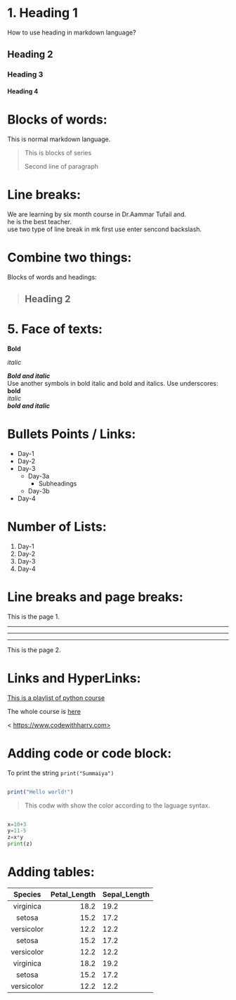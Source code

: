 # 1. Heading 1
How to use heading in markdown language?
## Heading 2
### Heading 3
#### Heading 4


# Blocks of words:
This is normal markdown language.
> This is blocks of series
>
> Second line of paragraph

# Line breaks:
We are learning by six month course in Dr.Aammar Tufail
and.\
he is the best teacher.\
use two type of line break in mk first use enter sencond backslash.

# Combine two things:
Blocks of words and headings:
> ## Heading 2
# 5. Face of texts:
**Bold** 

*italic* 

***Bold and italic***\
Use another symbols in bold italic and bold and italics.
Use underscores:\
__bold__\
_italic_\
___bold and italic___

# Bullets Points / Links:
- Day-1
- Day-2
- Day-3
    - Day-3a
        - Subheadings
    - Day-3b
- Day-4

# Number of Lists:
1. Day-1
2. Day-2
3. Day-3
1. Day-4

# Line breaks and page breaks:
This is the page 1.

---
___
***

This is the page 2.
# Links and HyperLinks:
[This is a playlist of python course](https://www.codewithharry.com)

The whole course is [here](https://www.codewithharry.com)

< https://www.codewithharry.com>

# Adding code or code block:
To print the string `print("Summaiya")`
```javascript

print("Hello world!")

```
> This codw with show the color according to the laguage syntax. 

```python

x=10+3
y=11-5
z=x*y
print(z)
```
# Adding tables:
| Species | Petal_Length | Sepal_Length |
|:-----:|-----:|:----|
|virginica|18.2|19.2|
|setosa|15.2|17.2|
|versicolor|12.2|12.2|
|setosa|15.2|17.2|
|versicolor|12.2|12.2|
|virginica|18.2|19.2|
|setosa|15.2|17.2|
|versicolor|12.2|12.2|

